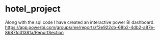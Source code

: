 # hotel_project
Along with the sql code I have created an interactive power BI dashboard. https://app.powerbi.com/groups/me/reports/f3e922cb-68b2-4db2-a87e-8687fc31381a/ReportSection
